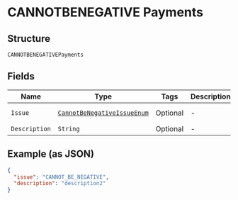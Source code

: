 
# CANNOTBENEGATIVE Payments

## Structure

`CANNOTBENEGATIVEPayments`

## Fields

| Name | Type | Tags | Description | Getter | Setter |
|  --- | --- | --- | --- | --- | --- |
| `Issue` | [`CannotBeNegativeIssueEnum`](../../doc/models/cannot-be-negative-issue-enum.md) | Optional | - | CannotBeNegativeIssueEnum getIssue() | setIssue(CannotBeNegativeIssueEnum issue) |
| `Description` | `String` | Optional | - | String getDescription() | setDescription(String description) |

## Example (as JSON)

```json
{
  "issue": "CANNOT_BE_NEGATIVE",
  "description": "description2"
}
```

